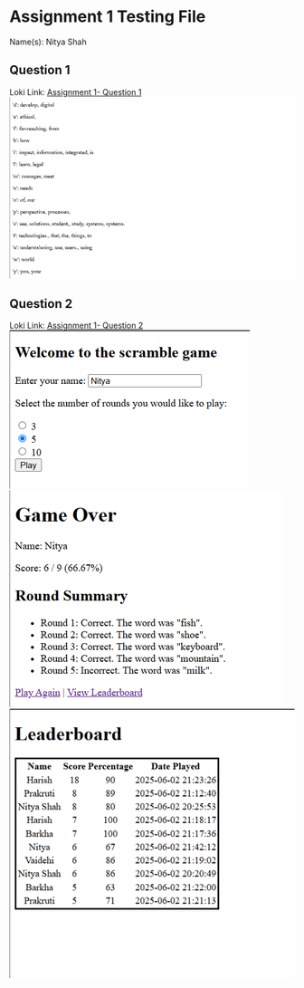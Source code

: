 # Assignment 1 Testing File

Name(s): Nitya Shah

## Question 1

Loki Link: [Assignment 1- Question 1](https://loki.trentu.ca/~nityashah/assn1-Nitya-star/q1/)
![Question 1- index.php(i)](./../Question%201-%20index.php(i).png)

## Question 2

Loki Link: [Assignment 1- Question 2](https://loki.trentu.ca/~nityashah/assn1-Nitya-star/q2/)
![Question 2-start.php](./../Question%202-start.php.png)
![Question 2-results.php](./../Question%202-results.php.png)
![Question 2-leaderboard.php](./../Question%202-leaderboard.php.png)
